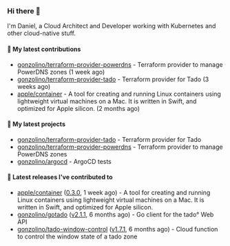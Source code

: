 ### Hi there 👋

I'm Daniel, a Cloud Architect and Developer working with Kubernetes and other cloud-native stuff.

#### 👷 My latest contributions

- [gonzolino/terraform-provider-powerdns](https://github.com/gonzolino/terraform-provider-powerdns) - Terraform provider to manage PowerDNS zones (1 week ago)
- [gonzolino/terraform-provider-tado](https://github.com/gonzolino/terraform-provider-tado) - Terraform provider for Tado (3 weeks ago)
- [apple/container](https://github.com/apple/container) - A tool for creating and running Linux containers using lightweight virtual machines on a Mac. It is written in Swift, and optimized for Apple silicon.  (2 months ago)

#### 🌱 My latest projects

- [gonzolino/terraform-provider-tado](https://github.com/gonzolino/terraform-provider-tado) - Terraform provider for Tado
- [gonzolino/terraform-provider-powerdns](https://github.com/gonzolino/terraform-provider-powerdns) - Terraform provider to manage PowerDNS zones
- [gonzolino/argocd](https://github.com/gonzolino/argocd) - ArgoCD tests

#### 🔭 Latest releases I've contributed to

- [apple/container](https://github.com/apple/container) ([0.3.0](https://github.com/apple/container/releases/tag/0.3.0), 1 week ago) - A tool for creating and running Linux containers using lightweight virtual machines on a Mac. It is written in Swift, and optimized for Apple silicon. 
- [gonzolino/gotado](https://github.com/gonzolino/gotado) ([v2.1.1](https://github.com/gonzolino/gotado/releases/tag/v2.1.1), 6 months ago) - Go client for the tado° Web API
- [gonzolino/tado-window-control](https://github.com/gonzolino/tado-window-control) ([v1.7.1](https://github.com/gonzolino/tado-window-control/releases/tag/v1.7.1), 6 months ago) - Cloud function to control the window state of a tado zone
